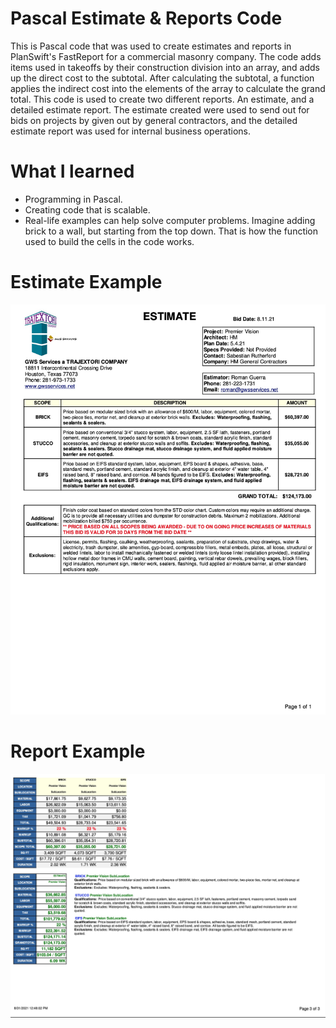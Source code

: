 # Pascal Estimate & Reports Code
This is Pascal code that was used to create estimates and reports in PlanSwift's FastReport for a commercial masonry company. The code adds items used in takeoffs by their construction division into an array, and adds up the direct cost to the subtotal.  After calculating the subtotal, a function applies the indirect cost into the elements of the array to calculate the grand total. This code is used to create two different reports. An estimate, and a detailed estimate report. The estimate created were used to send out for bids on projects by given out by general contractors, and the detailed estimate report was used for internal business operations.

# What I learned
* Programming in Pascal.
* Creating code that is scalable.
* Real-life examples can help solve computer problems. Imagine adding brick to a wall, but starting from the top down. That is how the function used to build the cells in the code works.

# Estimate Example
![alt text](estimate.jpg)

# Report Example
![alt text](report.jpg)
